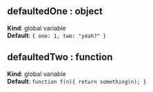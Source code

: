 ## defaultedOne : object
**Kind**: global variable  
**Default**: `{ one: 1, two: "yeah?" }`  
## defaultedTwo : function
**Kind**: global variable  
**Default**: `function f(n){ return something(n); }`  
